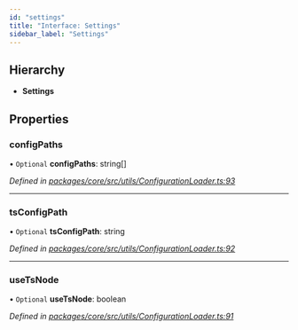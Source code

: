 ```yaml
---
id: "settings"
title: "Interface: Settings"
sidebar_label: "Settings"
---
```


## Hierarchy

* **Settings**

## Properties

### configPaths

• `Optional` **configPaths**: string[]

*Defined in [packages/core/src/utils/ConfigurationLoader.ts:93](https://github.com/mikro-orm/mikro-orm/blob/18b580bb42/packages/core/src/utils/ConfigurationLoader.ts#L93)*

___

### tsConfigPath

• `Optional` **tsConfigPath**: string

*Defined in [packages/core/src/utils/ConfigurationLoader.ts:92](https://github.com/mikro-orm/mikro-orm/blob/18b580bb42/packages/core/src/utils/ConfigurationLoader.ts#L92)*

___

### useTsNode

• `Optional` **useTsNode**: boolean

*Defined in [packages/core/src/utils/ConfigurationLoader.ts:91](https://github.com/mikro-orm/mikro-orm/blob/18b580bb42/packages/core/src/utils/ConfigurationLoader.ts#L91)*
